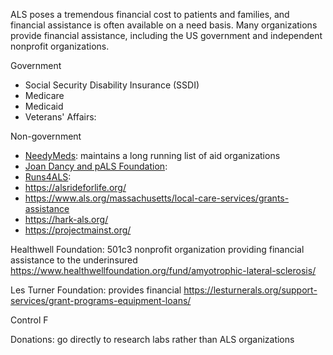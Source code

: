 ALS poses a tremendous financial cost to patients and families, and financial assistance is often available on a need basis. Many organizations provide financial assistance,
including the US government and independent nonprofit organizations. 

Government
- Social Security Disability Insurance (SSDI)
- Medicare
- Medicaid
- Veterans' Affairs: 

Non-government

- [NeedyMeds](https://www.needymeds.org/copay_diseases.taf?_function=summary&disease_id=151&disease_eng=Amyotrophic%20Lateral%20Sclerosis%20%28ALS%29&dx=18&drp=als): maintains a long running list of aid organizations
- [Joan Dancy and pALS Foundation](http://JoanDancyAndPALS.org): 
- [Runs4ALS](https://runs4als.org/): 
- https://alsrideforlife.org/
- https://www.als.org/massachusetts/local-care-services/grants-assistance
- https://hark-als.org/
- https://projectmainst.org/

Healthwell Foundation: 501c3 nonprofit organization providing financial assistance to the underinsured 
https://www.healthwellfoundation.org/fund/amyotrophic-lateral-sclerosis/

Les Turner Foundation: provides financial 
https://lesturnerals.org/support-services/grant-programs-equipment-loans/

Control F

Donations: go directly to research labs rather than ALS organizations

